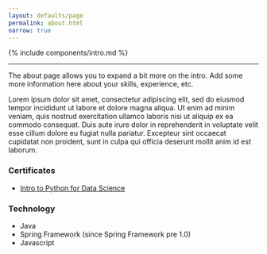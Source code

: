 ```yaml
---
layout: defaults/page
permalink: about.html
narrow: true
---
```


{% include components/intro.md %}

<hr />

The about page allows you to expand a bit more on the intro. Add some more information here about your skills, experience, etc.

Lorem ipsum dolor sit amet, consectetur adipiscing elit, sed do eiusmod tempor incididunt ut labore et dolore magna aliqua. Ut enim ad minim veniam, quis nostrud exercitation ullamco laboris nisi ut aliquip ex ea commodo consequat. Duis aute irure dolor in reprehenderit in voluptate velit esse cillum dolore eu fugiat nulla pariatur. Excepteur sint occaecat cupidatat non proident, sunt in culpa qui officia deserunt mollit anim id est laborum.

### Certificates

* [Intro to Python for Data Science](https://www.datacamp.com/courses/intro-to-python-for-data-science)

### Technology

* Java 
* Spring Framework (since Spring Framework pre 1.0)
* Javascript